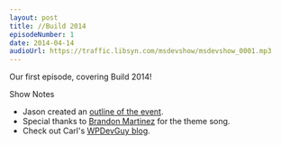 ```yaml
---
layout: post
title: //Build 2014
episodeNumber: 1
date: 2014-04-14
audioUrl: https://traffic.libsyn.com/msdevshow/msdevshow_0001.mp3
---
```


Our first episode, covering Build 2014!

Show Notes

* Jason created an [outline of the event](http://www.ytechie.com/2014/04/build-2014-ultimate-recap-with-links/).
* Special thanks to [Brandon Martinez](http://www.brandonmartinez.com/) for the theme song.
* Check out Carl's [WPDevGuy blog](http://wpdevguy.com/).